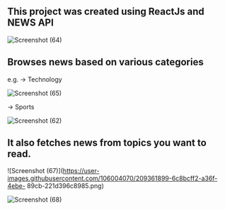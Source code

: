 ## This project was created using ReactJs and NEWS API 

![Screenshot (64)](https://user-images.githubusercontent.com/106004070/209361234-b575ae45-07a8-43da-afd4-56ed1dc1b1d0.png)

## Browses news based on various categories

e.g. -> Technology

![Screenshot (65)](https://user-images.githubusercontent.com/106004070/209361380-a18fb6be-fe0f-4bd7-8e16-bcb7e2ea038c.png)


-> Sports 

![Screenshot (62)](https://user-images.githubusercontent.com/106004070/209361501-0b3eed70-8072-4bca-8028-fecafee00101.png)

## It also fetches news from topics you want to read. 

![Screenshot (67)](https://user-images.githubusercontent.com/106004070/209361899-6c8bcff2-a36f-4ebe-
89cb-221d396c8985.png)

![Screenshot (68)](https://user-images.githubusercontent.com/106004070/209361938-2c386089-29d3-49ca-9090-2bce83e40b52.png)


